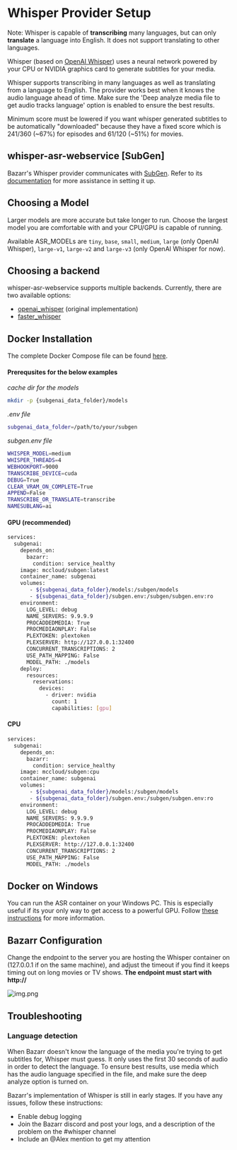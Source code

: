 # Whisper Provider Setup

Note: Whisper is capable of **transcribing** many languages, but can only **translate** a language into English. It does not support translating to other languages.

Whisper (based on [OpenAI Whisper](https://github.com/openai/whisper)) uses a neural network powered by your CPU or NVIDIA graphics card to generate subtitles for your media.

Whisper supports transcribing in many languages as well as translating from a language to English. The provider works best when it knows the audio language ahead of time. Make sure the 'Deep analyze media file to get audio tracks language' option is enabled to ensure the best results.

Minimum score must be lowered if you want whisper generated subtitles to be automatically "downloaded" because they have a fixed score which is 241/360 (~67%) for episodes and 61/120 (~51%) for movies.

## whisper-asr-webservice [SubGen]

Bazarr's Whisper provider communicates with [SubGen](https://github.com/McCloudS/subgen?tab=readme-ov-file#docker). Refer to its [documentation](https://github.com/McCloudS/subgen/blob/main/README.md) for more assistance in setting it up.

## Choosing a Model

Larger models are more accurate but take longer to run. Choose the largest model you are comfortable with and your CPU/GPU is capable of running.

Available ASR_MODELs are `tiny`, `base`, `small`, `medium`, `large` (only OpenAI Whisper), `large-v1`, `large-v2` and `large-v3` (only OpenAI Whisper for now).

## Choosing a backend

whisper-asr-webservice supports multiple backends. Currently, there are two available options:

* [openai_whisper](https://github.com/openai/whisper) (original implementation)
* [faster_whisper](https://github.com/SYSTRAN/faster-whisper)

## Docker Installation

 The complete Docker Compose file can be found [here](https://github.com/McCloudS/subgen/blob/main/docker-compose.yml).

#### Prerequsites for the below examples

*cache dir for the models*
```bash
mkdir -p {subgenai_data_folder}/models
```
*.env file*
```bash
subgenai_data_folder=/path/to/your/subgen
```

*subgen.env file*
```bash
WHISPER_MODEL=medium
WHISPER_THREADS=4
WEBHOOKPORT=9000
TRANSCRIBE_DEVICE=cuda
DEBUG=True
CLEAR_VRAM_ON_COMPLETE=True
APPEND=False
TRANSCRIBE_OR_TRANSLATE=transcribe
NAMESUBLANG=ai
```

#### GPU (recommended)

```bash
services:
  subgenai:
    depends_on:
      bazarr:
        condition: service_healthy
    image: mccloud/subgen:latest
    container_name: subgenai
    volumes:
       - ${subgenai_data_folder}/models:/subgen/models
       - ${subgenai_data_folder}/subgen.env:/subgen/subgen.env:ro
    environment:
      LOG_LEVEL: debug
      NAME_SERVERS: 9.9.9.9
      PROCADDEDMEDIA: True
      PROCMEDIAONPLAY: False
      PLEXTOKEN: plextoken
      PLEXSERVER: http://127.0.0.1:32400
      CONCURRENT_TRANSCRIPTIONS: 2
      USE_PATH_MAPPING: False
      MODEL_PATH: ./models
    deploy:
      resources:
        reservations:
          devices:
            - driver: nvidia
              count: 1
              capabilities: [gpu]
```

#### CPU

```bash
services:
  subgenai:
    depends_on:
      bazarr:
        condition: service_healthy
    image: mccloud/subgen:cpu
    container_name: subgenai
    volumes:
       - ${subgenai_data_folder}/models:/subgen/models
       - ${subgenai_data_folder}/subgen.env:/subgen/subgen.env:ro
    environment:
      LOG_LEVEL: debug
      NAME_SERVERS: 9.9.9.9
      PROCADDEDMEDIA: True
      PROCMEDIAONPLAY: False
      PLEXTOKEN: plextoken
      PLEXSERVER: http://127.0.0.1:32400
      CONCURRENT_TRANSCRIPTIONS: 2
      USE_PATH_MAPPING: False
      MODEL_PATH: ./models
```

## Docker on Windows

You can run the ASR container on your Windows PC. This is especially useful if its your only way to get access to a powerful GPU. Follow [these instructions](https://docs.docker.com/desktop/wsl/) for more information.

## Bazarr Configuration

Change the endpoint to the server you are hosting the Whisper container on (127.0.0.1 if on the same machine), and adjust the timeout if you find it keeps timing out on long movies or TV shows. **The endpoint must start with http://**

![img.png](images/whisper_config.png)

## Troubleshooting

### Language detection

When Bazarr doesn't know the language of the media you're trying to get subtitles for, Whisper must guess. It only uses the first 30 seconds of audio in order to detect the language. To ensure best results, use media which has the audio language specified in the file, and make sure the deep analyze option is turned on.

Bazarr's implementation of Whisper is still in early stages. If you have any issues, follow these instructions:

* Enable debug logging
* Join the Bazarr discord and post your logs, and a description of the problem on the #whisper channel
* Include an @Alex mention to get my attention
